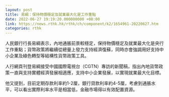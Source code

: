 ```yaml
---
layout: post
title: 易綱：保持物價穩定及就業最大化是工作重點
date: 2022-06-27 19:19:20.000000000 +08:00
link: https://news.rthk.hk/rthk/ch/component/k2/1654961-20220627.htm
categories: rthk
---
```


人民銀行行長易綱表示，內地通脹前景較穩定，保持物價穩定及就業最大化是央行工作重點；貨幣政策將繼續從總量上發力支持經濟復蘇，同時亦會強調用好支持中小企業及綠色轉型等結構性貨幣政策工具。

人行網頁刊登易綱接受中國國際電視台（CGTN）專訪的新聞稿，指出內地貨幣政策一直與支持實體經濟發展相適應，支持中小企業發展，以實現就業最大化目標。

他又提到，目前定期存款利率約1-2厘，銀行貸款利率約4-5厘，考慮到通脹水平，可以看出實際利率水平是相當低，金融市場得以有效配置資源。
